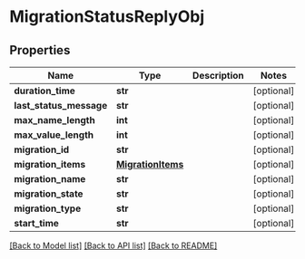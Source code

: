 # MigrationStatusReplyObj

## Properties
Name | Type | Description | Notes
------------ | ------------- | ------------- | -------------
**duration_time** | **str** |  | [optional] 
**last_status_message** | **str** |  | [optional] 
**max_name_length** | **int** |  | [optional] 
**max_value_length** | **int** |  | [optional] 
**migration_id** | **str** |  | [optional] 
**migration_items** | [**MigrationItems**](MigrationItems.md) |  | [optional] 
**migration_name** | **str** |  | [optional] 
**migration_state** | **str** |  | [optional] 
**migration_type** | **str** |  | [optional] 
**start_time** | **str** |  | [optional] 

[[Back to Model list]](../README.md#documentation-for-models) [[Back to API list]](../README.md#documentation-for-api-endpoints) [[Back to README]](../README.md)


